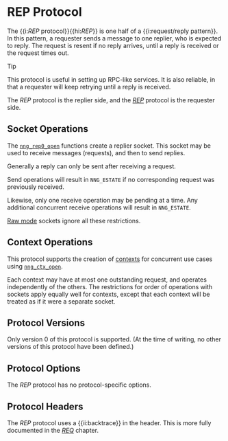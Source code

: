 # REP Protocol

The {{i:*REP* protocol}}{{hi:*REP*}} is one half of a {{i:request/reply pattern}}.
In this pattern, a requester sends a message to one replier, who
is expected to reply.
The request is resent if no reply arrives,
until a reply is received or the request times out.

> [!TIP]
> This protocol is useful in setting up RPC-like services.
> It is also reliable, in that a requester will keep retrying until
> a reply is received.

The _REP_ protocol is the replier side, and the
[_REP_][req] protocol is the requester side.

## Socket Operations

The [`nng_rep0_open`][nng_rep_open] functions create a replier socket.
This socket may be used to receive messages (requests), and then to send
replies.

Generally a reply can only be sent after receiving a request.

Send operations will result in `NNG_ESTATE` if no corresponding request
was previously received.

Likewise, only one receive operation may be pending at a time.
Any additional concurrent receive operations will result in `NNG_ESTATE`.

[Raw mode][raw] sockets ignore all these restrictions.

## Context Operations

This protocol supports the creation of [contexts][context] for concurrent
use cases using [`nng_ctx_open`][nng_ctx_open].

Each context may have at most one outstanding request, and operates
independently of the others.
The restrictions for order of operations with sockets apply equally
well for contexts, except that each context will be treated as if it were
a separate socket.

## Protocol Versions

Only version 0 of this protocol is supported.
(At the time of writing, no other versions of this protocol have been defined.)

## Protocol Options

The _REP_ protocol has no protocol-specific options.

## Protocol Headers

The _REP_ protocol uses a {{ii:backtrace}} in the header.
This is more fully documented in the [_REQ_][req] chapter.

[nng_rep_open]: TODO.md
[nng_ctx_open]: TODO.md
[raw]: TODO.md
[context]: TODO.md
[req]: ./req.md
